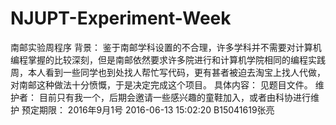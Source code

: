 # NJUPT-Experiment-Week
南邮实验周程序
背景：
  鉴于南邮学科设置的不合理，许多学科并不需要对计算机编程掌握的比较深刻，但是南邮依然要求许多院进行和计算机学院相同的编程实践周，本人看到一些同学也到处找人帮忙写代码，更有甚者被迫去淘宝上找人代做，对南邮这种做法十分愤慨，于是决定完成这个项目。
具体内容：
  见题目文件。
维护者：
  目前只有我一个，后期会邀请一些感兴趣的童鞋加入，或者由科协进行维护
预定期限：
  2016年9月1号
                                                                                    2016-06-13 15:02:20   B15041619张亮
